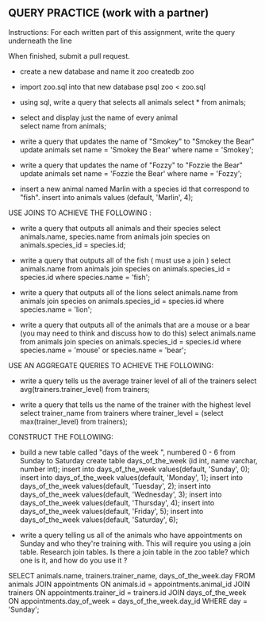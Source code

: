 ## QUERY PRACTICE (work with a partner)

Instructions:
For each written part of this assignment, write the query underneath the line

When finished, submit a pull request.

* create a new database and name it zoo
  createdb zoo

* import zoo.sql into that new database
  psql zoo < zoo.sql

* using sql, write a query that selects all animals
  select * from animals;

* select and display just the name of every animal   
  select name from animals;

* write a query that updates the name of "Smokey" to "Smokey the Bear"
  update animals set name = 'Smokey the Bear' where name = 'Smokey';

* write a query that updates the name of "Fozzy" to "Fozzie the Bear"
  update animals set name = 'Fozzie the Bear' where name = 'Fozzy';

* insert a new animal named Marlin with a species id that correspond to "fish".
  insert into animals values (default, 'Marlin', 4);


USE JOINS TO ACHIEVE THE FOLLOWING :

* write a query that outputs all animals and their species
  select animals.name, species.name from animals join species on animals.species_id = species.id;

* write a query that outputs all of the fish ( must use a join )
  select animals.name from animals join species on animals.species_id = species.id where species.name = 'fish';

* write a query that outputs all of the lions
  select animals.name from animals join species on animals.species_id = species.id where species.name = 'lion';

* write a query that outputs all of the animals that are a mouse or a bear (you may need to think and discuss how to do this)
  select animals.name from animals join species on animals.species_id = species.id where species.name = 'mouse' or species.name = 'bear';


USE AN AGGREGATE QUERIES TO ACHIEVE THE FOLLOWING:

* write a query tells us the average trainer level of all of the trainers
  select avg(trainers.trainer_level) from trainers;

* write a query that tells us the name of the trainer with the highest level
  select trainer_name from trainers where trainer_level = (select max(trainer_level) from trainers);

CONSTRUCT THE FOLLOWING:

* build a new table called "days of the week ", numbered 0 - 6 from Sunday to Saturday
  create table days_of_the_week (id int, name varchar, number int);
  insert into days_of_the_week values(default, 'Sunday', 0);
  insert into days_of_the_week values(default, 'Monday', 1);
  insert into days_of_the_week values(default, 'Tuesday', 2);
  insert into days_of_the_week values(default, 'Wednesday', 3);
  insert into days_of_the_week values(default, 'Thursday', 4);
  insert into days_of_the_week values(default, 'Friday', 5);
  insert into days_of_the_week values(default, 'Saturday', 6);

* write a query telling us all of the animals who have appointments on Sunday and who they're training with. This will require you using a join table.  Research join tables.  Is there a join table in the zoo table? which one is it, and how do you use it ?

SELECT animals.name, trainers.trainer_name, days_of_the_week.day FROM animals 
JOIN appointments ON animals.id = appointments.animal_id
JOIN trainers ON appointments.trainer_id = trainers.id
JOIN days_of_the_week ON appointments.day_of_week = days_of_the_week.day_id
WHERE day = 'Sunday';
